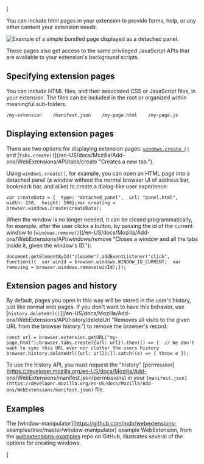 [



You can include html pages in your extension to provide forms, help, or any
other content your extension needs.



![Example of a simple bundled page displayed as a detached
panel.](https://mdn.mozillademos.org/files/15073/bundled_page_as_panel.png)



These pages also get access to the same privileged JavaScript APIs that are
available to your extension's background scripts.



## Specifying extension pages



You can include HTML files, and their associated CSS or JavaScript files, in
your extension. The files can be included in the root or organized within
meaningful sub-folders.



    
    
    /my-extension    /manifest.json    /my-page.html    /my-page.js



## Displaying extension pages



There are two options for displaying extension pages: [`windows.create
()`](/en-US/docs/Mozilla/Add-ons/WebExtensions/API/windows/create "Creates a
new window.") and [`tabs.create()`](/en-US/docs/Mozilla/Add-
ons/WebExtensions/API/tabs/create "Creates a new tab.").



Using `windows.create()`, for example, you can open an HTML page into a
detached panel (a window without the normal browser UI of address bar,
bookmark bar, and alike) to create a dialog-like user experience:



    
    
    var createData = {  type: "detached_panel",  url: "panel.html",  width: 250,  height: 100};var creating = browser.windows.create(createData);



When the window is no longer needed, it can be closed programmatically, for
example, after the user clicks a button, by passing the id of the current
window to [`windows.remove()`](/en-US/docs/Mozilla/Add-
ons/WebExtensions/API/windows/remove "Closes a window and all the tabs inside
it, given the window's ID."):



    
    
    document.getElementById("closeme").addEventListener("click", function(){  var winId = browser.windows.WINDOW_ID_CURRENT;  var removing = browser.windows.remove(winId);}); 



## Extension pages and history



By default, pages you open in this way will be stored in the user's history,
just like normal web pages. If you don't want to have this behavior, use
[`history.deleteUrl()`](/en-US/docs/Mozilla/Add-
ons/WebExtensions/API/history/deleteUrl "Removes all visits to the given URL
from the browser history.") to remove the browser's record:



    
    
    const url = browser.extension.getURL("my-page.html");browser.tabs.create({url: url}).then(() => {  // We don't want to sync this URL ever nor clutter the users history  browser.history.deleteUrl({url: url});}).catch((e) => { throw e });



To use the history API, you must request the "history"
[permission](https://developer.mozilla.org/en-US/docs/Mozilla/Add-
ons/WebExtensions/manifest.json/permissions) in your
`[manifest.json](https://developer.mozilla.org/en-US/docs/Mozilla/Add-
ons/WebExtensions/manifest.json)` file.



## Examples



The [window-manipulator](https://github.com/mdn/webextensions-
examples/tree/master/window-manipulator) example WebExtension, from the
[webextensions-examples](https://github.com/mdn/webextensions-examples) repo
on GitHub, illustrates several of the options for creating windows.

]

